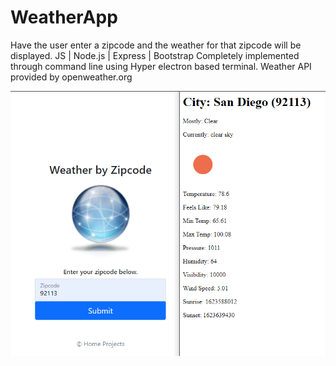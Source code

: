 # WeatherApp
Have the user enter a zipcode and
the weather for that zipcode will be 
displayed.
JS | Node.js | Express | Bootstrap 
Completely implemented through command line using Hyper electron based terminal.
Weather API provided by openweather.org

![](WeatherAPI.png)
